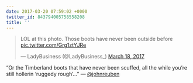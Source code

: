 ```yaml
---
date: 2017-03-20 07:59:02 +0000
twitter_id: 843794005758558208
title: ''
---
```


<blockquote class="twitter-tweet"><p lang="en" dir="ltr">LOL at this photo. Those boots have never been outside before <a href="https://t.co/Grg1ztYJRe">pic.twitter.com/Grg1ztYJRe</a></p>&mdash; LadyBusiness (@LadyBusiness_) <a href="https://twitter.com/LadyBusiness_/status/843060225066254339?ref_src=twsrc%5Etfw">March 18, 2017</a></blockquote>
<script async src="https://platform.twitter.com/widgets.js" charset="utf-8"></script>

“Or the Timberland boots that have never been scuffed, all the while you’re still hollerin ‘ruggedy rough’…” — [@johnreuben](https://twitter.com/johnreuben)
